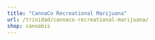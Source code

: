 ```yaml
---
title: "CannaCo Recreational Marijuana"
url: /trinidad/cannaco-recreational-marijuana/
shop: cannabis
---
```

